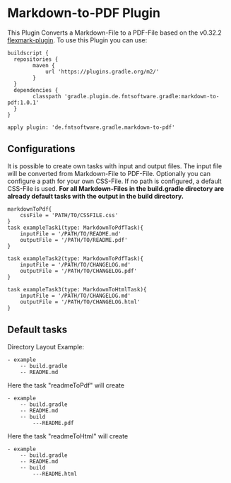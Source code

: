 # Markdown-to-PDF Plugin

This Plugin Converts a Markdown-File to a PDF-File based on the v0.32.2 [flexmark-plugin](https://github.com/vsch/flexmark-java).
To use this Plugin you can use:

```
buildscript {
  repositories {
		maven {
			url 'https://plugins.gradle.org/m2/'
		}
  }
  dependencies {
		classpath 'gradle.plugin.de.fntsoftware.gradle:markdown-to-pdf:1.0.1'
  }
}

apply plugin: 'de.fntsoftware.gradle.markdown-to-pdf'
```

## Configurations
It is possible to create own tasks with input and output files. The input file will be converted from Markdown-File to PDF-File. Optionally you can configure a path for your own CSS-File. If no path is configured, a default CSS-File is used. **For all Markdown-Files in the build.gradle directory are already default tasks with the output in the build directory.**

```
markdownToPdf{
	cssFile = 'PATH/TO/CSSFILE.css'
}
task exampleTask1(type: MarkdownToPdfTask){
	inputFile = '/PATH/TO/README.md'
	outputFile = '/PATH/TO/README.pdf'
}

task exampleTask2(type: MarkdownToPdfTask){
	inputFile = '/PATH/TO/CHANGELOG.md'
	outputFile = '/PATH/TO/CHANGELOG.pdf'
}

task exampleTask3(type: MarkdownToHtmlTask){
	inputFile = '/PATH/TO/CHANGELOG.md'
	outputFile = '/PATH/TO/CHANGELOG.html'
}
```

## Default tasks
Directory Layout Example:
```
- example
	-- build.gradle
	-- README.md
```
Here the task "readmeToPdf" will create
```
- example
	-- build.gradle
	-- README.md
	-- build
		---README.pdf
```
Here the task "readmeToHtml" will create
```
- example
	-- build.gradle
	-- README.md
	-- build
		---README.html
```
